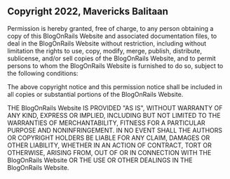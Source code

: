 ## Copyright 2022, Mavericks Balitaan


Permission is hereby granted, free of charge, to any person obtaining a copy of this BlogOnRails Website and associated documentation files, to deal in the BlogOnRails Website without restriction, including without limitation the rights to use, copy, modify, merge, publish, distribute, sublicense, and/or sell copies of the BlogOnRails Website, and to permit persons to whom the BlogOnRails Website is furnished to do so, subject to the following conditions:

The above copyright notice and this permission notice shall be included in all copies or substantial portions of the BlogOnRails Website.

THE BlogOnRails Website IS PROVIDED "AS IS", WITHOUT WARRANTY OF ANY KIND, EXPRESS OR IMPLIED, INCLUDING BUT NOT LIMITED TO THE WARRANTIES OF MERCHANTABILITY, FITNESS FOR A PARTICULAR PURPOSE AND NONINFRINGEMENT. IN NO EVENT SHALL THE AUTHORS OR COPYRIGHT HOLDERS BE LIABLE FOR ANY CLAIM, DAMAGES OR OTHER LIABILITY, WHETHER IN AN ACTION OF CONTRACT, TORT OR OTHERWISE, ARISING FROM, OUT OF OR IN CONNECTION WITH THE BlogOnRails Website OR THE USE OR OTHER DEALINGS IN THE BlogOnRails Website.